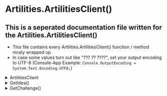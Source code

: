 # Artilities.ArtilitiesClient()
## This is a seperated documentation file written for the Artilities.ArtilitiesClient()
- This file contains every Artilities.ArtilitiesClient() function / method nicely wrapped up
- In case some values turn out like "??? ?? ????", set your output encoding to UTF-8 (Console-App Example: `Console.OutputEncoding = System.Text.Encoding.UTF8;`)

<details>
<summary>ArtilitiesClient</summary>
<p>The Artilities.ArtilitiesClient() Object is a crucial part to interact with the Artilities API, as there needs to be an instance of it to work.</p>

### Values:
- ignoreNonOK : bool (default: false) : If turned to true, the library will not throw Exceptions on Non-HttpOK responses
### Example:
```CSharp
Artilities.ArtilitiesClient artClient = new Artilities.ArtilitiesClient(); // We will use this ArtilitiesClient for the rest of the examples
```

### Returns: 
- Nothing
</details>

<details>
<summary>GetIdea()</summary>
<p>This function allows you to retrieve an Artilities Art-Idea</p>

### Example:
```CSharp
var Idea = artClient.GetIdea();
Console.WriteLine($"My Art Idea: {Idea.english}");
```

### Returns:
- Artilities.Objects.DefaultResponse
</details>

<details>
<summary>GetChallenge()</summary>
<p>This function allows you to retrieve an Artiltiies Art-Challenge</p>

### Example:
```CSharp
var Challenge = artClient.GetChallenge();
Console.WriteLine($"My Art Challenge: {Challenge.english}")
```

### Returns:
- Artilities.Objects.DefaultResponse
</details>

<!--- JUST A TEMPLATE

<details>
<summary></summary>
<p></p>

### Required Values:

### Example:
```CSharp
```

### Returns:
</details>
--->
